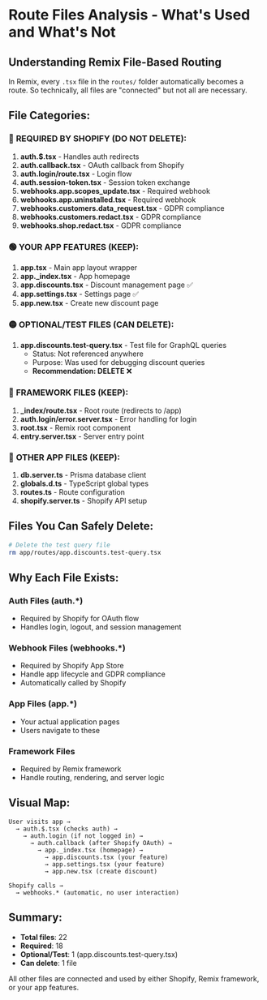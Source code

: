 # Route Files Analysis - What's Used and What's Not

## Understanding Remix File-Based Routing
In Remix, every `.tsx` file in the `routes/` folder automatically becomes a route. So technically, all files are "connected" but not all are necessary.

## File Categories:

### 🔴 **REQUIRED BY SHOPIFY** (DO NOT DELETE):
1. **auth.$.tsx** - Handles auth redirects
2. **auth.callback.tsx** - OAuth callback from Shopify
3. **auth.login/route.tsx** - Login flow
4. **auth.session-token.tsx** - Session token exchange
5. **webhooks.app.scopes_update.tsx** - Required webhook
6. **webhooks.app.uninstalled.tsx** - Required webhook
7. **webhooks.customers.data_request.tsx** - GDPR compliance
8. **webhooks.customers.redact.tsx** - GDPR compliance
9. **webhooks.shop.redact.tsx** - GDPR compliance

### 🟢 **YOUR APP FEATURES** (KEEP):
1. **app.tsx** - Main app layout wrapper
2. **app._index.tsx** - App homepage
3. **app.discounts.tsx** - Discount management page ✅
4. **app.settings.tsx** - Settings page ✅
5. **app.new.tsx** - Create new discount page

### 🟡 **OPTIONAL/TEST FILES** (CAN DELETE):
1. **app.discounts.test-query.tsx** - Test file for GraphQL queries
   - Status: Not referenced anywhere
   - Purpose: Was used for debugging discount queries
   - **Recommendation: DELETE** ❌

### 🔵 **FRAMEWORK FILES** (KEEP):
1. **_index/route.tsx** - Root route (redirects to /app)
2. **auth.login/error.server.tsx** - Error handling for login
3. **root.tsx** - Remix root component
4. **entry.server.tsx** - Server entry point

### 📁 **OTHER APP FILES** (KEEP):
1. **db.server.ts** - Prisma database client
2. **globals.d.ts** - TypeScript global types
3. **routes.ts** - Route configuration
4. **shopify.server.ts** - Shopify API setup

## Files You Can Safely Delete:

```bash
# Delete the test query file
rm app/routes/app.discounts.test-query.tsx
```

## Why Each File Exists:

### Auth Files (auth.*)
- Required by Shopify for OAuth flow
- Handles login, logout, and session management

### Webhook Files (webhooks.*)
- Required by Shopify App Store
- Handle app lifecycle and GDPR compliance
- Automatically called by Shopify

### App Files (app.*)
- Your actual application pages
- Users navigate to these

### Framework Files
- Required by Remix framework
- Handle routing, rendering, and server logic

## Visual Map:
```
User visits app → 
  → auth.$.tsx (checks auth) → 
    → auth.login (if not logged in) →
      → auth.callback (after Shopify OAuth) →
        → app._index.tsx (homepage) →
          → app.discounts.tsx (your feature)
          → app.settings.tsx (your feature)
          → app.new.tsx (create discount)

Shopify calls →
  → webhooks.* (automatic, no user interaction)
```

## Summary:
- **Total files**: 22
- **Required**: 18
- **Optional/Test**: 1 (app.discounts.test-query.tsx)
- **Can delete**: 1 file

All other files are connected and used by either Shopify, Remix framework, or your app features.